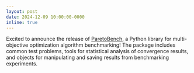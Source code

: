 ```yaml
---
layout: post
date: 2024-12-09 10:00:00-0000
inline: true
---
```


Excited to announce the release of [ParetoBench](https://github.com/electronsandstuff/ParetoBench), a Python library for multi-objective optimization algorithm benchmarking! The package includes common test problems, tools for statistical analysis of convergence results, and objects for manipulating and saving results from benchmarking experiments.
